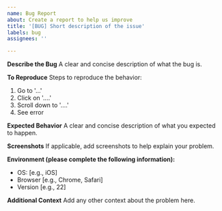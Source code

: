 ```yaml
---
name: Bug Report
about: Create a report to help us improve
title: '[BUG] Short description of the issue'
labels: bug
assignees: ''

---
```


**Describe the Bug**
A clear and concise description of what the bug is.

**To Reproduce**
Steps to reproduce the behavior:
1. Go to '...'
2. Click on '....'
3. Scroll down to '....'
4. See error

**Expected Behavior**
A clear and concise description of what you expected to happen.

**Screenshots**
If applicable, add screenshots to help explain your problem.

**Environment (please complete the following information):**
 - OS: [e.g., iOS]
 - Browser [e.g., Chrome, Safari]
 - Version [e.g., 22]

**Additional Context**
Add any other context about the problem here.
